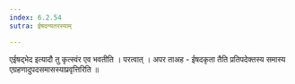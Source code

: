 ```yaml
---
index: 6.2.54
sutra: ईषदन्यतरस्याम्

---
```

  एईषद्भेद इत्यादौ तु कृत्स्वंर एव भवतीति । परत्वात् । अपर ताअह - ईषदकृता तैति प्रतिपदेक्तस्य समास्य  एग्रहणादुपदसमासस्याप्रवृत्तिरिति ॥